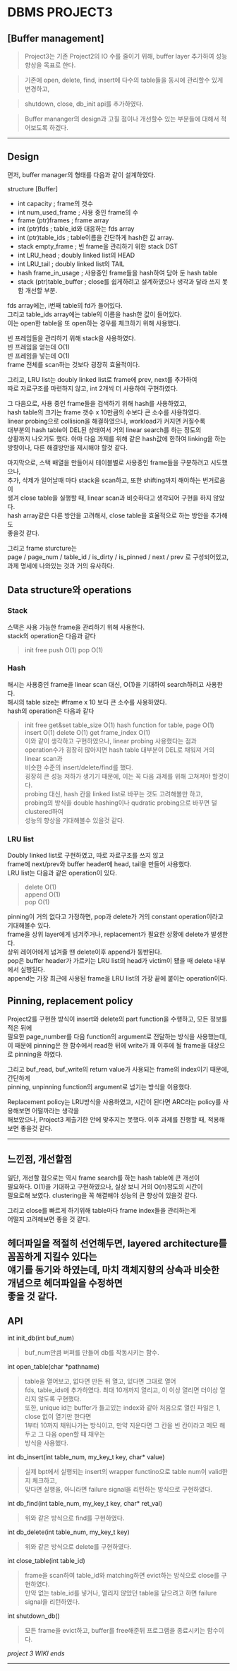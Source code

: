 # DBMS PROJECT3

## [Buffer management] </br>

> Project3는 기존 Project2의 IO 수를 줄이기 위해, buffer layer 추가하여 성능 향상을 목표로 한다.</br>

> 기존에 open, delete, find, insert에 다수의 table들을 동시에 관리할수 있게 변경하고, </br>

> shutdown, close, db_init api를 추가하였다. </br>

> Buffer mananger의 design과 고칠 점이나 개선할수 있는 부분들에 대해서 적어보도록 하겠다. </br>

----

## Design

먼저, buffer manager의 형태를 다음과 같이 설계하였다. </br>

structure [Buffer] </br>

 - int capacity ; frame의 갯수
 - int num_used_frame ; 사용 중인 frame의 수
 - frame (ptr)frames  ; frame array
 - int (ptr)fds ; table_id와 대응하는 fds array
 - int (ptr)table_ids ; table이름을 간단하게 hash한 값 array.
 - stack empty_frame ; 빈 frame을 관리하기 위한 stack DST
 - int LRU_head ; doubly linked list의 HEAD
 - int LRU_tail ; doubly linked list의 TAIL
 - hash frame_in_usage ; 사용중인 frame들을 hash하여 담아 둔 hash table
 - stack (ptr)table_buffer ; close를 쉽게하려고 설계하였으나 생각과 달라 쓰지 못함 개선할 부분. </br>
 
 fds array에는, i번째 table의 fd가 들어있다. </br>
 그리고 table_ids array에는 table의 이름을 hash한 값이 들어있다. </br>
 이는 open한 table을 또 open하는 경우를 체크하기 위해 사용했다. </br>

 빈 프레임들을 관리하기 위해 stack을 사용하였다. </br>
 빈 프레임을 얻는데 O(1) </br>
 빈 프레임을 넣는데 O(1) </br> 
 frame 전체를 scan하는 것보다 굉장히 효율적이다. </br>

 그리고, LRU list는 doubly linked list로 frame에 prev, next를 추가하여 </br>
 따로 자료구조를 마련하지 않고, int 2개씩 더 사용하여 구현하였다. </br> 

 그 다음으로, 사용 중인 frame들을 검색하기 위해 hash를 사용하였고, </br> 
 hash table의 크기는 frame 갯수 x 10만큼의 수보다 큰 소수를 사용하였다. </br>
 linear probing으로 collision을 해결하였으나, workload가 커지면 커질수록 </br>
 대부분의 hash table이 DEL된 상태여서 거의 linear search를 하는 정도의 </br>
 상황까지 나오기도 했다. 아마 다음 과제를 위해 같은 hash값에 한하여 linking을 하는 </br>
 방향이나, 다른 해결방안을 제시해야 할것 같다. </br> 

 마지막으로, 스택 배열을 만들어서 테이블별로 사용중인 frame들을 구분하려고 시도했으나, </br>
 추가, 삭제가 일어날때 마다 stack을 scan하고, 또한 shifting까지 해야하는 번거로움이 </br>
 생겨 close table을 실행할 때, linear scan과 비슷하다고 생각되어 구현을 하지 않았다. </br>
 hash array같은 다른 방안을 고려해서, close table을 효율적으로 하는 방안을 추가해도 </br>
 좋을것 같다.

 그리고 frame sturcture는 </br> 
 page / page_num / table_id / is_dirty / is_pinned / next / prev 로 구성되어있고,</br> 
 과제 명세에 나와있는 것과 거의 유사하다.</br>

 ## Data structure와 operations

 ### Stack </br>
 스택은 사용 가능한 frame을 관리하기 위해 사용한다.</br>
 stack의 operation은 다음과 같다</br>
 > init 
 > free
 > push O(1)
 > pop O(1)

 ### Hash</br>
 해시는 사용중인 frame을 linear scan 대신, O(1)을 기대하여 search하려고 사용한다.</br>
 해시의 table size는 #frame x 10 보다 큰 소수를 사용하였다.</br>
 hash의 operation은 다음과 같다</br>
 > init
 > free
 > get&set table_size O(1)
 > hash function for table, page O(1)
 > insert O(1)
 > delete O(1)
 > get frame_index O(1)</br>
 이와 같이 생각하고 구현하였으나, linear probing 사용했다는 점과</br>
 operation수가 굉장히 많아지면 hash table 대부분이 DEL로 채워져 거의 linear scan과</br>
 비슷한 수준의 insert/delete/find를 했다.</br>
 굉장히 큰 성능 저하가 생기기 때문에, 이는 꼭 다음 과제를 위해 고쳐져야 할것이다.</br>
 probing 대신, hash 칸을 linked list로 바꾸는 것도 고려해볼만 하고,</br>
 probing의 방식을 double hashing이나 qudratic probing으로 바꾸면 덜 clustered하여</br>
 성능의 향상을 기대해볼수 있을것 같다.</br>

 ### LRU list</br>
 Doubly linked list로 구현하였고, 따로 자료구조를 쓰지 않고</br>
 frame에 next/prev와 buffer header에 head, tail을 만들어 사용했다.</br>
 LRU list는 다음과 같은 operation이 있다.</br>
 > delete O(1)</br>
 > append O(1)</br>
 > pop O(1)</br>

 pinning이 거의 없다고 가정하면, pop과 delete가 거의 constant operation이라고 기대해볼수 있다.</br>
 frame을 상위 layer에게 넘겨주거나, replacement가 필요한 상황에 delete가 발생한다.</br>
 상위 레이어에게 넘겨줄 땐 delete이후 append가 동반된다.</br>
 pop은 buffer header가 가르키는 LRU list의 head가 victim이 됐을 때 delete 내부에서 실행된다.</br>
 append는 가장 최근에 사용된 frame을 LRU list의 가장 끝에 붙이는 operation이다.</br>

 ## Pinning, replacement policy</br>
 Project2를 구현한 방식이 insert와 delete의 part function을 수행하고, 모든 정보를 적은 뒤에</br>
 필요한 page_number를 다음 function의 argument로 전달하는 방식을 사용했는데,</br>
 이 때문에 pinning은 한 함수에서 read한 뒤에 write가 꽤 이후에 될 frame을 대상으로 pinning을 하였다.</br>

 그리고 buf_read, buf_write의 return value가 사용되는 frame의 index이기 때문에, 간단하게</br>
 pinning, unpinning function의 argument로 넘기는 방식을 이용했다.</br>

 Replacement policy는 LRU방식을 사용하였고, 시간이 된다면 ARC라는 policy를 사용해보면 어떨까라는 생각을</br>
 해보았으나, Project3 제출기한 안에 맞추지는 못했다. 이후 과제를 진행할 때, 적용해보면 좋을것 같다.</br>


----
## 느낀점, 개선할점</br>

일단, 개선할 점으로는 역시 frame search를 하는 hash table에 큰 개선이</br>
필요하다. O(1)을 기대하고 구현하였으나, 실상 보니 거의 O(n)정도의 시간이</br>
필요로해 보였다. clustering을 꼭 해결해야 성능의 큰 향상이 있을것 같다.</br>

그리고 close를 빠르게 하기위해 table마다 frame index들을 관리하는게</br>
어떨지 고려해보면 좋을 것 같다.</br>

헤더파일을 적절히 선언해두면, layered architecture를 꼼꼼하게 지킬수 있다는</br>
얘기를 동기와 하였는데, 마치 객체지향의 상속과 비슷한 개념으로 헤더파일을 수정하면</br>
좋을 것 같다.</br>
----
## API </br>

int init_db(int buf_num)</br>
> buf_num만큼 버퍼를 만들어 db를 작동시키는 함수.</br>

int open_table(char *pathname)</br>
> table을 열어보고, 없다면 만든 뒤 열고, 있다면 그대로 열어 </br>
> fds, table_ids에 추가하였다. 최대 10개까지 열리고, 이 이상 열리면 더이상 열리지 않도록 구현했다.</br>
> 또한, unique id는 buffer가 들고있는 index와 같아 처음으로 열린 파일은 1, close 없이 열기만 한다면</br>
> 1부터 10까지 채워나가는 방식이고, 만약 지운다면 그 칸을 빈 칸이라고 메모 해두고 그 다음 open할 때 채우는</br>
> 방식을 사용했다.</br>

int db_insert(int table_num, my_key_t key, char* value)</br>
> 실제 bpt에서 실행되는 insert의 wrapper functino으로 table num이 valid한지 체크하고,</br>
> 맞다면 실행을, 아니라면 failure signal을 리턴하는 방식으로 구현하였다.</br>

int db_find(int table_num, my_key_t key, char* ret_val)</br>
> 위와 같은 방식으로 find를 구현하였다.</br>

int db_delete(int table_num, my_key_t key)</br>
> 위와 같은 방식으로 delete를 구현하였다.</br>

int close_table(int table_id)</br>
> frame을 scan하여 table_id와 matching하면 evict하는 방식으로 close를 구현하였다.</br>
> 만약 없는 table_id를 넣거나, 열리지 않았던 table을 닫으려고 하면 failure signal을 리턴하였다.</br>

int shutdown_db()</br>
> 모든 frame을 evict하고, buffer를 free해준뒤 프로그램을 종료시키는 함수이다.</br>

*project 3 WIKI ends*</br>

----